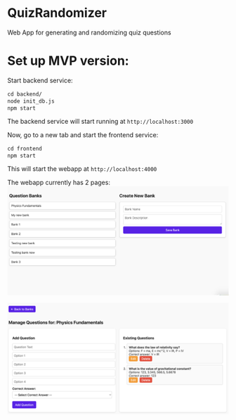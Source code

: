 # QuizRandomizer
Web App for generating and randomizing quiz questions

# Set up MVP version:

Start backend service:
```
cd backend/
node init_db.js
npm start
```
The backend service will start running at `http://localhost:3000`

Now, go to a new tab and start the frontend service:
```
cd frontend
npm start
```
This will start the webapp at `http://localhost:4000`

The webapp currently has 2 pages:
![Question Bank List View](./images/page1.png)

![Question Manager View](./images/page2.png)






